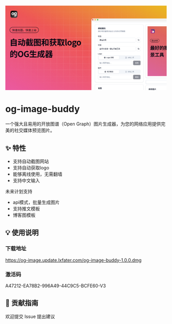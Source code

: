 ![OG Image Buddy 演示](img/print.png)

# og-image-buddy

一个强大且易用的开放图谱（Open Graph）图片生成器，为您的网络应用提供完美的社交媒体预览图片。

## ✨ 特性

- 支持自动截图网站
- 支持自动获取logo
- 能够离线使用，无需翻墙
- 支持中文输入

未来计划支持

- api模式，批量生成图片
- 支持推文模板
- 博客图模板

## 💡 使用说明

### 下载地址

https://og-image.update.lxfater.com/og-image-buddy-1.0.0.dmg

### 激活码

A47212-EA78B2-996A49-44C9C5-BCFE60-V3

## 🤝 贡献指南

欢迎提交 Issue 提出建议

